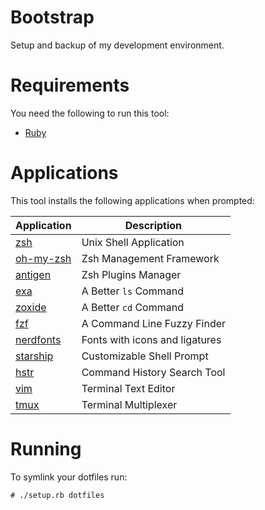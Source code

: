 # Bootstrap

Setup and backup of my development environment.

# Requirements

You need the following to run this tool:

* [Ruby][ruby]

# Applications

This tool installs the following applications when prompted:

| Application            | Description                    |
|------------------------|--------------------------------|
| [zsh][zsh]             | Unix Shell Application         |
| [oh-my-zsh][oh-my-zsh] | Zsh Management Framework       |
| [antigen][antigen]     | Zsh Plugins Manager            |
| [exa][exa]             | A Better `ls` Command          |
| [zoxide][zoxide]       | A Better `cd` Command          |
| [fzf][fzf]             | A Command Line Fuzzy Finder    |
| [nerdfonts][nerdfonts] | Fonts with icons and ligatures |
| [starship][starship]   | Customizable Shell Prompt      |
| [hstr][hstr]           | Command History Search Tool    |
| [vim][vim]             | Terminal Text Editor           |
| [tmux][tmux]           | Terminal Multiplexer           |

# Running

To symlink your dotfiles run:

    # ./setup.rb dotfiles

[antigen]:   https://antigen.sharats.me/
[exa]:       https://the.exa.website/
[fzf]:       https://github.com/junegunn/fzf#-
[hstr]:      https://github.com/dvorka/hstr#hstr
[nerdfonts]: https://www.nerdfonts.com/
[oh-my-zsh]: https://ohmyz.sh/
[ruby]:      https://www.ruby-lang.org/
[starship]:  https://starship.rs/
[tmux]:      https://github.com/tmux/tmux/wiki
[vim]:       https://www.vim.org/
[zsh]:       https://zsh.sourceforge.io/
[zoxide]:    https://github.com/ajeetdsouza/zoxide#zoxide
